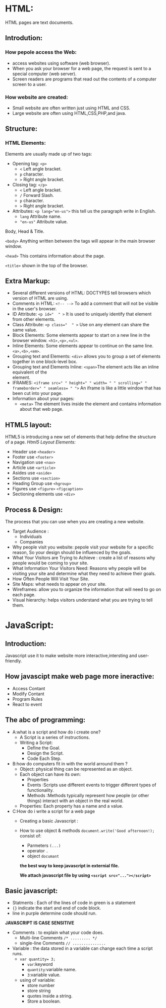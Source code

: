 # HTML:
HTML pages are text documents.
## Introdution:
### How pepole access the Web:
* access websites using software (web browser). 
* When you ask your browser for a web page, the request is sent to a special computer (web server).
* Screen readers are programs that read out the contents of a computer screen to a user. 
### How website are created:
* Small website are often written just using HTML and CSS.
* Large website are often using HTML,CSS,PHP,and java.

## Structure:
### HTML Elements:
Elements are usually made up of two tags:
* Opening tag:
`<p>` 
  * `<` Left angle bracket.
  * `p` character.
  * `>` Right angle bracket.
* Closing tag:
`</p>` 
  * `<` Left angle bracket.
  * `/` Forward Slash.
  * `p` character.
  * `>` Right angle bracket.
* Attributes:
`<p lang="en-us">` this tell us the paragraph write in English.
  * `lang` Attribute name.
  * `"en-us"` Attribute value.

Body, Head & Title.

`<body>` Anything written between the <body> tags will appear in the main browser window.

`<head>` This contains information about the page.

`<title>` shown in the top of the browser.

## Extra Markup:
* Several different versions of HTML:
DOCTYPES tell browsers which version of HTML are using.
* Comments in HTML:
`<!-- -->`
To add a comment that will not be visible in the user's browser.
* ID Attribute:
`<p id="  " >`
It is used to uniquely identify that element from other elements.
* Class Attribute:
`<p class="  " >`
Use on any element can share the same value.
* Block Elements:
Some elements appear to start on a new line in the browser window. `<h1>,<p>,<ul>`.
* Inline Elements:
Some elements appear to continue on the same line.`<a>,<b>,<em>`.
* Grouping text and Elements:
`<div>`  allows you to group a set of elements together in one block-level box.
* Grouping text and Elements Inline:
`<span>`The <span> element acts like an inline equivalent of the <div> element.
* IFRAMES:
`<iframe src=" " height=" " width= " " scrolling=" " frameborder=" " seamless= " ">`
 An iframe is like a little window that has been cut into your page.
* Information about your pages:
  * `<meta>` The <meta> element lives inside the <head> element and contains information about that web page.
## HTML5 layout:
 HTML5 is introducing a new set of elements that help define the structure of a page.
 *Html5 Layout Elements:*
  * Header use `<header>`
  * Footer use `<footer>` 
  * Navigation use `<nav>` 
  * Article use `<article>`
  * Asides use `<aside>`
  * Sections use `<section>`
  * Heading Group use `<hgroup>`
  * Figures use `<figure>` `<figcaption>`
  * Sectioning elements use `<div>`
 
## Process & Design:

The process that you can use when you are creating a new website.
* Target Audience :
  * Individuals
  * Companies
* Why people visit you website:
pepole visit your website for a specific reason, So your design should be influenced by the goals.
* What Your Visitors are Trying to Achieve :
 create a list of reasons why people would be coming to your site.
* What Information Your Visitors Need:
 Reasons why people will be visiting your site and determine what they need to achieve their goals.
* How Often People Will Visit Your Site.
* Site Maps:
 what needs to appear on your site.
* Wireframes:
 allow you to organize the information that will need to go on each page.
* Visual hierarchy:
 helps visitors understand what you are trying to tell them.
 
# JavaScript:
## Introduction:
Javascript use it to make website more interactive,intersting and user-friendly.
## How javascipt make web page more ineractive:
* Access Contant
* Modify Contant
* Program Rules
* React to event
## The abc of programming:
* A:what is a script and how do i create one?
  * A Script is a series of instructions.
  * Writing a Script:
    * Define the Goal.
    * Design the Script.
    * Code Each Step.
* B:how do computers fit in with the world arround them ?
  * Object: physical thing can be represented as an object.
  * Each object can have its own:
    * Properties
    * Events :Scripts use different events to trigger different types of functionality. 
    * Methods :Methods typically represent how people (or other things) interact with an object in the real world. 
  * Properties: Each property has a name and a value.
* C:How do i write a script for a web page
  * Creating a basic Javascript :
  * How to use object & methods
    `document.write('Good afternoon!);`
     consist of:
       * Parmeters `(...)`
       * operator `.`
       * object `documant`
       
       **the best way to keep javascript in externial file.**
       
       **We attach javascript file by using `<script src="..."></script>`**

## Basic javascript:
* Statments :
Each of the lines of code in green is a statement
* `{}` indicate the start and end of code block.
* line in purple determine code should run.

**JAVASCRIPT IS CASE SENSITIVE**

* Comments :
 to explain what your code does.
  * Multi-line Comments `/* ......... */`
  * single-line Comments `// ...............`
* Variable :
  the data stored in a variable can change each time a script runs.
  * `var quantity= 3;`
    * `var`:keyword 
    * `quantity`:variable name.
    * `3`:variable value.
  * using of variable:
    * store number
    * store string
    * quotes inside a string.
    * Store a boolean.

























  







